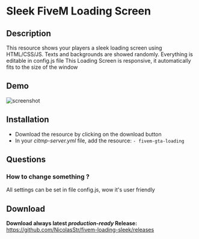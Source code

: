 # Sleek FiveM Loading Screen

## Description
This resource shows your players a sleek loading screen using HTML/CSS/JS.
Texts and backgrounds are showed randomly.
Everything is editable in config.js file
This Loading Screen is responsive, it automatically fits to the size of the window

## Demo
![screenshot](http://i.imgur.com/C3nftu6.jpg "Screenshot")

## Installation
- Download the resource by clicking on the download button
- In your *citmp-server.yml* file, add the resource: 
` - fivem-gta-loading `

## Questions
### How to change something ?
All settings can be set in file config.js, wow it's user friendly

## Download
**Download always latest *production-ready* Release:**
https://github.com/NicolasStr/fivem-loading-sleek/releases
